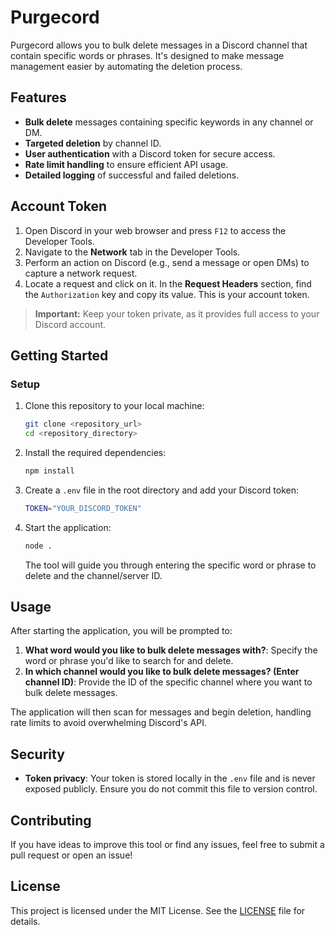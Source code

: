 # Purgecord

Purgecord allows you to bulk delete messages in a Discord channel that contain specific words or phrases. It's designed to make message management easier by automating the deletion process.

## Features

- **Bulk delete** messages containing specific keywords in any channel or DM.
- **Targeted deletion** by channel ID.
- **User authentication** with a Discord token for secure access.
- **Rate limit handling** to ensure efficient API usage.
- **Detailed logging** of successful and failed deletions.

## Account Token

1. Open Discord in your web browser and press `F12` to access the Developer Tools.
2. Navigate to the **Network** tab in the Developer Tools.
3. Perform an action on Discord (e.g., send a message or open DMs) to capture a network request.
4. Locate a request and click on it. In the **Request Headers** section, find the `Authorization` key and copy its value. This is your account token.

> **Important:** Keep your token private, as it provides full access to your Discord account.

## Getting Started

### Setup

1. Clone this repository to your local machine:

    ```bash
    git clone <repository_url>
    cd <repository_directory>
    ```

2. Install the required dependencies:

    ```bash
    npm install
    ```

3. Create a `.env` file in the root directory and add your Discord token:

    ```bash
    TOKEN="YOUR_DISCORD_TOKEN"
    ```

4. Start the application:

    ```bash
    node .
    ```

    The tool will guide you through entering the specific word or phrase to delete and the channel/server ID.

## Usage

After starting the application, you will be prompted to:

1. **What word would you like to bulk delete messages with?**: Specify the word or phrase you'd like to search for and delete.
2. **In which channel would you like to bulk delete messages? (Enter channel ID)**: Provide the ID of the specific channel where you want to bulk delete messages.

The application will then scan for messages and begin deletion, handling rate limits to avoid overwhelming Discord's API.

## Security

- **Token privacy**: Your token is stored locally in the `.env` file and is never exposed publicly. Ensure you do not commit this file to version control.

## Contributing

If you have ideas to improve this tool or find any issues, feel free to submit a pull request or open an issue!

## License

This project is licensed under the MIT License. See the [LICENSE](LICENSE) file for details.